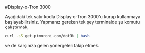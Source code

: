 <!--
---
name: Display-o-Tron 3000
class: board
type: hepsi
formfactor: diğer
manufacturer: Pimoroni
description: 3 satır destekleyen, RGB renkli arka plana sahip bir LCD ve joystick
  butonları
url: https://shop.pimoroni.com/products/displayotron-3000
github: https://github.com/pimoroni/dot3k
buy: https://shop.pimoroni.com/products/displayotron-3000
image: 'display-o-tron.png'
pincount: 26
eeprom: no
power:
  '2':
  '17':
ground:
  '6':
pin:
  '3':
    mode: i2c
  '5':
    mode: i2c
  '7':
    name: Joystick Button
    mode: input
    active: low
  '11':
    name: Joystick Left
    mode: input
    active: low
  '13':
    name: Joystick Up
    mode: input
    active: low
  '15':
    name: Joystick Right
    mode: input
    active: low
  '19':
    mode: spi
  '21':
    name: Joystick Down
    mode: input
    active: low
  '22':
    name: LCD CMD/DATA
    mode: output
    active: high
  '23':
    mode: spi
-->
#Display-o-Tron 3000

Aşağıdaki tek satır kodla Display-o-Tron 3000'u kurup kullanmaya başlayabilirsiniz. Yapmanız gereken tek şey terminalde şu komutu çalıştırmak,

```bash
curl -sS get.pimoroni.com/dot3k | bash
```

ve de karşınıza gelen yönergeleri takip etmek.